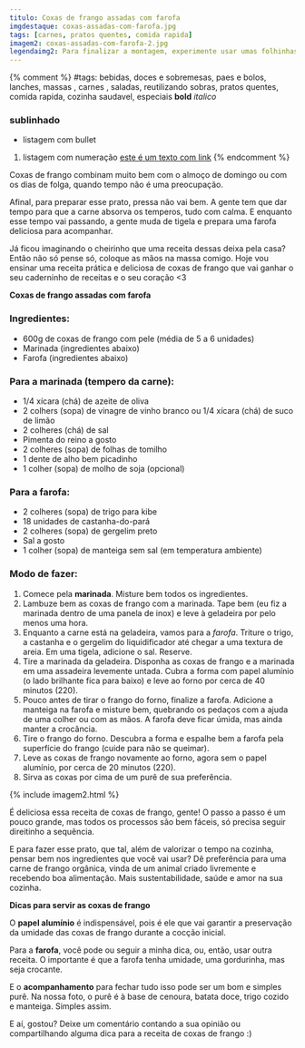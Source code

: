 ```yaml
---
titulo: Coxas de frango assadas com farofa
imgdestaque: coxas-assadas-com-farofa.jpg
tags: [carnes, pratos quentes, comida rapida]
imagem2: coxas-assadas-com-farofa-2.jpg
legendaimg2: Para finalizar a montagem, experimente usar umas folhinhas de hortelã.
---
```

{% comment %}
#tags: bebidas, doces e sobremesas, paes e bolos, lanches, massas , carnes , saladas, reutilizando sobras, pratos quentes, comida rapida, cozinha saudavel, especiais
**bold**
*italico*
### sublinhado
* listagem com bullet
1. listagem com numeração
[este é um texto com link](https://www.enderecodolink.com)
{% endcomment %}

Coxas de frango combinam muito bem com o almoço de domingo ou com os dias de folga, quando tempo não é uma preocupação. 

Afinal, para preparar esse prato, pressa não vai bem. A gente tem que dar tempo para que a carne absorva os temperos, tudo com calma. E enquanto esse tempo vai passando, a gente muda de tigela e prepara uma farofa deliciosa para acompanhar.

Já ficou imaginando o cheirinho que uma receita dessas deixa pela casa? Então não só pense só, coloque as mãos na massa comigo. Hoje vou ensinar uma receita prática e deliciosa de coxas de frango que vai ganhar o seu caderninho de receitas e o seu coração <3 

**Coxas de frango assadas com farofa** 

### Ingredientes: 

* 600g de coxas de frango com pele (média de 5 a 6 unidades)
* Marinada (ingredientes abaixo)
* Farofa (ingredientes abaixo)

### Para a marinada (tempero da carne): 

* 1/4 xícara (chá) de azeite de oliva 
* 2 colhers (sopa) de vinagre de vinho branco ou 1/4 xícara (chá) de suco de limão
* 2 colheres (chá) de sal
* Pimenta do reino a gosto
* 2 colheres (sopa) de folhas de tomilho
* 1 dente de alho bem picadinho
* 1 colher (sopa) de molho de soja (opcional)

### Para a farofa: 

* 2 colheres (sopa) de trigo para kibe
* 18 unidades de castanha-do-pará
* 2 colheres (sopa) de gergelim preto
* Sal a gosto
* 1 colher (sopa) de manteiga sem sal (em temperatura ambiente)

### Modo de fazer: 

1. Comece pela **marinada**. Misture bem todos os ingredientes. 
2. Lambuze bem as coxas de frango com a marinada. Tape bem (eu fiz a marinada dentro de uma panela de inox) e leve à geladeira por pelo menos uma hora.
3. Enquanto a carne está na geladeira, vamos para a *farofa*. Triture o trigo, a castanha e o gergelim do liquidificador até chegar a uma textura de areia. Em uma tigela, adicione o sal. Reserve. 
4. Tire a marinada da geladeira. Disponha as coxas de frango e a marinada em uma assadeira levemente untada. Cubra a forma com papel alumínio (o lado brilhante fica para baixo) e leve ao forno por cerca de 40 minutos (220).
5. Pouco antes de tirar o frango do forno, finalize a farofa. Adicione a manteiga na farofa e misture bem, quebrando os pedaços com a ajuda de uma colher ou com as mãos. A farofa deve ficar úmida, mas ainda manter a crocância.  
6. Tire o frango do forno. Descubra a forma e espalhe bem a farofa pela superfície do frango (cuide para não se queimar).
7. Leve as coxas de frango novamente ao forno, agora sem o papel alumínio, por cerca de 20 minutos (220). 
8. Sirva as coxas por cima de um purê de sua preferência. 

{% include imagem2.html %}

É deliciosa essa receita de coxas de frango, gente! O passo a passo é um pouco grande, mas todos os processos são bem fáceis, só precisa seguir direitinho a sequência. 

E para fazer esse prato, que tal, além de valorizar o tempo na cozinha, pensar bem nos ingredientes que você vai usar? Dê preferência para uma carne de frango orgânica, vinda de um animal criado livremente e recebendo boa alimentação. Mais sustentabilidade, saúde e amor na sua cozinha. 

**Dicas para servir as coxas de frango**

O **papel alumínio** é indispensável, pois é ele que vai garantir a preservação da umidade das coxas de frango durante a cocção inicial. 

Para a **farofa**, você pode ou seguir a minha dica, ou, então, usar outra receita. O importante é que a farofa tenha umidade, uma gordurinha, mas seja crocante. 

E o **acompanhamento** para fechar tudo isso pode ser um bom e simples purê. Na nossa foto, o purê é à base de cenoura, batata doce, trigo cozido e manteiga. Simples assim.


E aí, gostou? Deixe um comentário contando a sua opinião ou compartilhando alguma dica para a receita de coxas de frango :)





